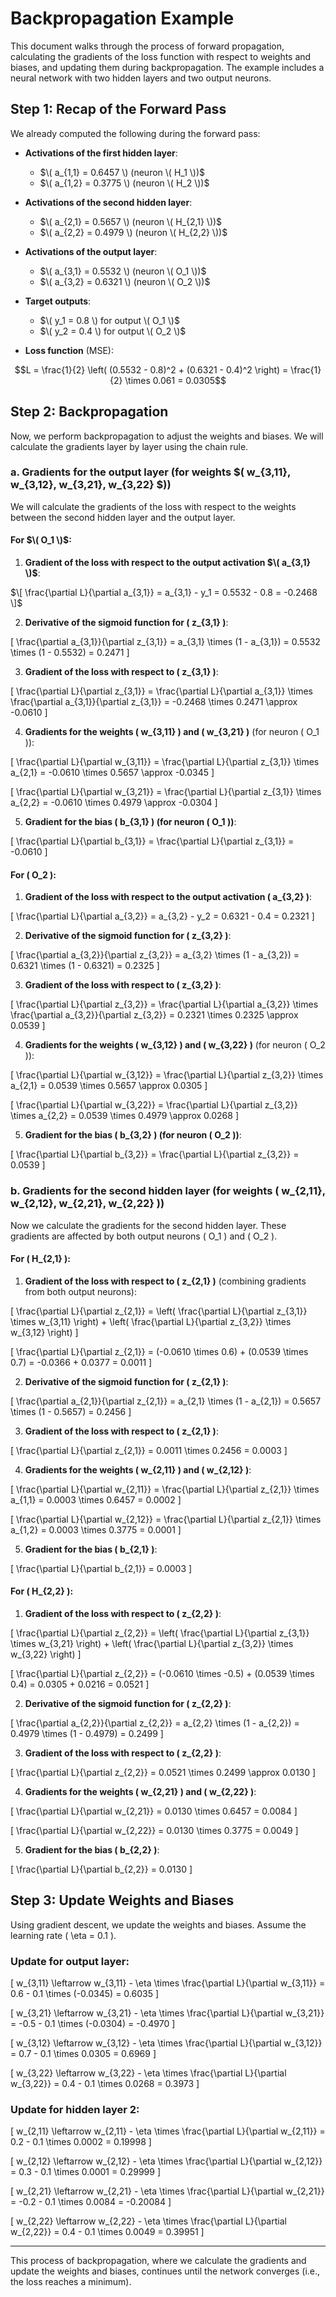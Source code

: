 # Backpropagation Example

This document walks through the process of forward propagation, calculating the gradients of the loss function with respect to weights and biases, and updating them during backpropagation. The example includes a neural network with two hidden layers and two output neurons.

## Step 1: Recap of the Forward Pass

We already computed the following during the forward pass:

- **Activations of the first hidden layer**:
    - $\( a_{1,1} = 0.6457 \) (neuron \( H_1 \))$
    - $\( a_{1,2} = 0.3775 \) (neuron \( H_2 \))$

- **Activations of the second hidden layer**:
    - $\( a_{2,1} = 0.5657 \) (neuron \( H_{2,1} \))$
    - $\( a_{2,2} = 0.4979 \) (neuron \( H_{2,2} \))$

- **Activations of the output layer**:
    - $\( a_{3,1} = 0.5532 \) (neuron \( O_1 \))$
    - $\( a_{3,2} = 0.6321 \) (neuron \( O_2 \))$

- **Target outputs**:
    - $\( y_1 = 0.8 \) for output \( O_1 \)$
    - $\( y_2 = 0.4 \) for output \( O_2 \)$

- **Loss function** (MSE):

```math
L = \frac{1}{2} \left( (0.5532 - 0.8)^2 + (0.6321 - 0.4)^2 \right) = \frac{1}{2} \times 0.061 = 0.0305
```

## Step 2: Backpropagation

Now, we perform backpropagation to adjust the weights and biases. We will calculate the gradients layer by layer using the chain rule.

### a. Gradients for the output layer (for weights $\( w_{3,11}, w_{3,12}, w_{3,21}, w_{3,22} \$))

We will calculate the gradients of the loss with respect to the weights between the second hidden layer and the output layer.

#### For $\( O_1 \)$:

1. **Gradient of the loss with respect to the output activation $\( a_{3,1} \)$**:

$\[
\frac{\partial L}{\partial a_{3,1}} = a_{3,1} - y_1 = 0.5532 - 0.8 = -0.2468
\]$

2. **Derivative of the sigmoid function for \( z_{3,1} \)**:

\[
\frac{\partial a_{3,1}}{\partial z_{3,1}} = a_{3,1} \times (1 - a_{3,1}) = 0.5532 \times (1 - 0.5532) = 0.2471
\]

3. **Gradient of the loss with respect to \( z_{3,1} \)**:

\[
\frac{\partial L}{\partial z_{3,1}} = \frac{\partial L}{\partial a_{3,1}} \times \frac{\partial a_{3,1}}{\partial z_{3,1}} = -0.2468 \times 0.2471 \approx -0.0610
\]

4. **Gradients for the weights \( w_{3,11} \) and \( w_{3,21} \)** (for neuron \( O_1 \)):

\[
\frac{\partial L}{\partial w_{3,11}} = \frac{\partial L}{\partial z_{3,1}} \times a_{2,1} = -0.0610 \times 0.5657 \approx -0.0345
\]

\[
\frac{\partial L}{\partial w_{3,21}} = \frac{\partial L}{\partial z_{3,1}} \times a_{2,2} = -0.0610 \times 0.4979 \approx -0.0304
\]

5. **Gradient for the bias \( b_{3,1} \) (for neuron \( O_1 \))**:

\[
\frac{\partial L}{\partial b_{3,1}} = \frac{\partial L}{\partial z_{3,1}} = -0.0610
\]

#### For \( O_2 \):

1. **Gradient of the loss with respect to the output activation \( a_{3,2} \)**:

\[
\frac{\partial L}{\partial a_{3,2}} = a_{3,2} - y_2 = 0.6321 - 0.4 = 0.2321
\]

2. **Derivative of the sigmoid function for \( z_{3,2} \)**:

\[
\frac{\partial a_{3,2}}{\partial z_{3,2}} = a_{3,2} \times (1 - a_{3,2}) = 0.6321 \times (1 - 0.6321) = 0.2325
\]

3. **Gradient of the loss with respect to \( z_{3,2} \)**:

\[
\frac{\partial L}{\partial z_{3,2}} = \frac{\partial L}{\partial a_{3,2}} \times \frac{\partial a_{3,2}}{\partial z_{3,2}} = 0.2321 \times 0.2325 \approx 0.0539
\]

4. **Gradients for the weights \( w_{3,12} \) and \( w_{3,22} \)** (for neuron \( O_2 \)):

\[
\frac{\partial L}{\partial w_{3,12}} = \frac{\partial L}{\partial z_{3,2}} \times a_{2,1} = 0.0539 \times 0.5657 \approx 0.0305
\]

\[
\frac{\partial L}{\partial w_{3,22}} = \frac{\partial L}{\partial z_{3,2}} \times a_{2,2} = 0.0539 \times 0.4979 \approx 0.0268
\]

5. **Gradient for the bias \( b_{3,2} \) (for neuron \( O_2 \))**:

\[
\frac{\partial L}{\partial b_{3,2}} = \frac{\partial L}{\partial z_{3,2}} = 0.0539
\]

### b. Gradients for the second hidden layer (for weights \( w_{2,11}, w_{2,12}, w_{2,21}, w_{2,22} \))

Now we calculate the gradients for the second hidden layer. These gradients are affected by both output neurons \( O_1 \) and \( O_2 \).

#### For \( H_{2,1} \):

1. **Gradient of the loss with respect to \( z_{2,1} \)** (combining gradients from both output neurons):

\[
\frac{\partial L}{\partial z_{2,1}} = \left( \frac{\partial L}{\partial z_{3,1}} \times w_{3,11} \right) + \left( \frac{\partial L}{\partial z_{3,2}} \times w_{3,12} \right)
\]

\[
\frac{\partial L}{\partial z_{2,1}} = (-0.0610 \times 0.6) + (0.0539 \times 0.7) = -0.0366 + 0.0377 = 0.0011
\]

2. **Derivative of the sigmoid function for \( z_{2,1} \)**:

\[
\frac{\partial a_{2,1}}{\partial z_{2,1}} = a_{2,1} \times (1 - a_{2,1}) = 0.5657 \times (1 - 0.5657) = 0.2456
\]

3. **Gradient of the loss with respect to \( z_{2,1} \)**:

\[
\frac{\partial L}{\partial z_{2,1}} = 0.0011 \times 0.2456 = 0.0003
\]

4. **Gradients for the weights \( w_{2,11} \) and \( w_{2,12} \)**:

\[
\frac{\partial L}{\partial w_{2,11}} = \frac{\partial L}{\partial z_{2,1}} \times a_{1,1} = 0.0003 \times 0.6457 = 0.0002
\]

\[
\frac{\partial L}{\partial w_{2,12}} = \frac{\partial L}{\partial z_{2,1}} \times a_{1,2} = 0.0003 \times 0.3775 = 0.0001
\]

5. **Gradient for the bias \( b_{2,1} \)**:

\[
\frac{\partial L}{\partial b_{2,1}} = 0.0003
\]

#### For \( H_{2,2} \):

1. **Gradient of the loss with respect to \( z_{2,2} \)**:

\[
\frac{\partial L}{\partial z_{2,2}} = \left( \frac{\partial L}{\partial z_{3,1}} \times w_{3,21} \right) + \left( \frac{\partial L}{\partial z_{3,2}} \times w_{3,22} \right)
\]

\[
\frac{\partial L}{\partial z_{2,2}} = (-0.0610 \times -0.5) + (0.0539 \times 0.4) = 0.0305 + 0.0216 = 0.0521
\]

2. **Derivative of the sigmoid function for \( z_{2,2} \)**:

\[
\frac{\partial a_{2,2}}{\partial z_{2,2}} = a_{2,2} \times (1 - a_{2,2}) = 0.4979 \times (1 - 0.4979) = 0.2499
\]

3. **Gradient of the loss with respect to \( z_{2,2} \)**:

\[
\frac{\partial L}{\partial z_{2,2}} = 0.0521 \times 0.2499 \approx 0.0130
\]

4. **Gradients for the weights \( w_{2,21} \) and \( w_{2,22} \)**:

\[
\frac{\partial L}{\partial w_{2,21}} = 0.0130 \times 0.6457 = 0.0084
\]

\[
\frac{\partial L}{\partial w_{2,22}} = 0.0130 \times 0.3775 = 0.0049
\]

5. **Gradient for the bias \( b_{2,2} \)**:

\[
\frac{\partial L}{\partial b_{2,2}} = 0.0130
\]

## Step 3: Update Weights and Biases

Using gradient descent, we update the weights and biases. Assume the learning rate \( \eta = 0.1 \).

### Update for output layer:

\[
w_{3,11} \leftarrow w_{3,11} - \eta \times \frac{\partial L}{\partial w_{3,11}} = 0.6 - 0.1 \times (-0.0345) = 0.6035
\]

\[
w_{3,21} \leftarrow w_{3,21} - \eta \times \frac{\partial L}{\partial w_{3,21}} = -0.5 - 0.1 \times (-0.0304) = -0.4970
\]

\[
w_{3,12} \leftarrow w_{3,12} - \eta \times \frac{\partial L}{\partial w_{3,12}} = 0.7 - 0.1 \times 0.0305 = 0.6969
\]

\[
w_{3,22} \leftarrow w_{3,22} - \eta \times \frac{\partial L}{\partial w_{3,22}} = 0.4 - 0.1 \times 0.0268 = 0.3973
\]

### Update for hidden layer 2:

\[
w_{2,11} \leftarrow w_{2,11} - \eta \times \frac{\partial L}{\partial w_{2,11}} = 0.2 - 0.1 \times 0.0002 = 0.19998
\]

\[
w_{2,12} \leftarrow w_{2,12} - \eta \times \frac{\partial L}{\partial w_{2,12}} = 0.3 - 0.1 \times 0.0001 = 0.29999
\]

\[
w_{2,21} \leftarrow w_{2,21} - \eta \times \frac{\partial L}{\partial w_{2,21}} = -0.2 - 0.1 \times 0.0084 = -0.20084
\]

\[
w_{2,22} \leftarrow w_{2,22} - \eta \times \frac{\partial L}{\partial w_{2,22}} = 0.4 - 0.1 \times 0.0049 = 0.39951
\]

---

This process of backpropagation, where we calculate the gradients and update the weights and biases, continues until the network converges (i.e., the loss reaches a minimum).